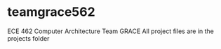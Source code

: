 # teamgrace562
ECE 462 Computer Architecture Team GRACE
All project files are in the projects folder
